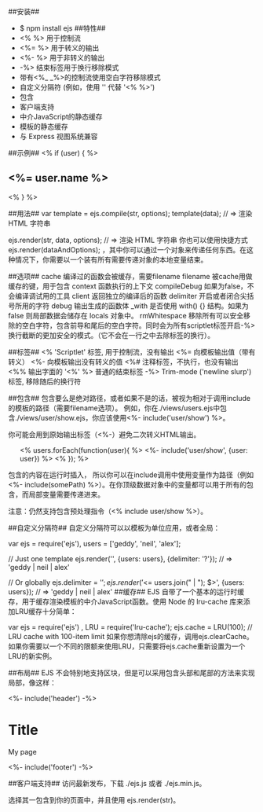 ##安装##
-  $ npm install ejs
##特性##
-  <% %> 用于控制流
-  <%= %> 用于转义的输出
-  <%- %> 用于非转义的输出
-  -%> 结束标签用于换行移除模式
-  带有<%_ _%>的控制流使用空白字符移除模式
-  自定义分隔符 (例如，使用 '<? ?>' 代替 '<% %>')
-  包含
-  客户端支持
-  中介JavaScript的静态缓存
-  模板的静态缓存
-  与 Express 视图系统兼容

##示例##
<% if (user) { %>
  <h2><%= user.name %></h2>
<% } %>

##用法##
var template = ejs.compile(str, options);
template(data);
// => 渲染 HTML 字符串

ejs.render(str, data, options);
// => 渲染 HTML 字符串
你也可以使用快捷方式 ejs.render(dataAndOptions); ，其中你可以通过一个对象来传递任何东西。在这种情况下，你需要以一个装有所有需要传递对象的本地变量结束。

##选项##
cache 编译过的函数会被缓存，需要filename
filename 被cache用做缓存的键，用于包含
context 函数执行的上下文
compileDebug 如果为false，不会编译调试用的工具
client 返回独立的编译后的函数
delimiter 开启或者闭合尖括号所用的字符
debug 输出生成的函数体
_with 是否使用 with() {} 结构。如果为 false 则局部数据会储存在 locals 对象中。
rmWhitespace 移除所有可以安全移除的空白字符，包含前导和尾后的空白字符。同时会为所有scriptlet标签开启-%>换行截断的更加安全的模式。（它不会在一行之中去除标签的换行）。

##标签##
<% 'Scriptlet' 标签, 用于控制流，没有输出
<%= 向模板输出值（带有转义）
<%- 向模板输出没有转义的值
<%# 注释标签，不执行，也没有输出
<%% 输出字面的 '<%'
%> 普通的结束标签
-%> Trim-mode ('newline slurp') 标签, 移除随后的换行符

##包含##
包含要么是绝对路径，或者如果不是的话，被视为相对于调用include的模板的路径（需要filename选项）。 例如，你在./views/users.ejs中包含./views/user/show.ejs，你应该使用<%- include('user/show') %>。

你可能会用到原始输出标签（<%-）避免二次转义HTML输出。

<ul>
  <% users.forEach(function(user){ %>
    <%- include('user/show', {user: user}) %>
  <% }); %>
</ul>
包含的内容在运行时插入， 所以你可以在include调用中使用变量作为路径（例如<%- include(somePath) %>）。在你顶级数据对象中的变量都可以用于所有的包含，而局部变量需要传递进来。

注意：仍然支持包含预处理指令（<% include user/show %>）。

##自定义分隔符##
自定义分隔符可以以模板为单位应用，或者全局：

var ejs = require('ejs'),
    users = ['geddy', 'neil', 'alex'];

// Just one template
ejs.render('<?= users.join(" | "); ?>', {users: users}, {delimiter: '?'});
// => 'geddy | neil | alex'

// Or globally
ejs.delimiter = '$';
ejs.render('<$= users.join(" | "); $>', {users: users});
// => 'geddy | neil | alex'
##缓存##
EJS 自带了一个基本的运行时缓存，用于缓存渲染模板的中介JavaScript函数。使用 Node 的 lru-cache 库来添加LRU缓存十分简单：

var ejs = require('ejs')
  , LRU = require('lru-cache');
ejs.cache = LRU(100); // LRU cache with 100-item limit
如果你想清除ejs的缓存，调用ejs.clearCache。如果你需要以一个不同的限额来使用LRU，只需要将ejs.cache重新设置为一个LRU的新实例。

##布局##
EJS 不会特别地支持区块，但是可以采用包含头部和尾部的方法来实现局部，像这样：

<%- include('header') -%>
<h1>
  Title
</h1>
<p>
  My page
</p>
<%- include('footer') -%>

##客户端支持##
访问最新发布，下载
./ejs.js 或者 ./ejs.min.js。

选择其一包含到你的页面中，并且使用 ejs.render(str)。